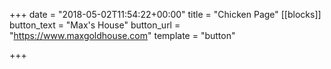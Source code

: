 +++
date = "2018-05-02T11:54:22+00:00"
title = "Chicken Page"
[[blocks]]
button_text = "Max's House"
button_url = "https://www.maxgoldhouse.com"
template = "button"

+++
